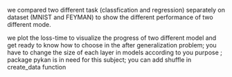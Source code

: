 we compared two different task (classfication and regression) separately on dataset (MNIST and FEYMAN) to show the different performance of two different mode.

we plot the loss-time to visualize the progress of two different model and get ready to know how to choose in the after generalization problem; 
you have to change the size of each layer in models according to you purpose ; package pykan is in need for this subject;
you can add shuffle in create_data function 
